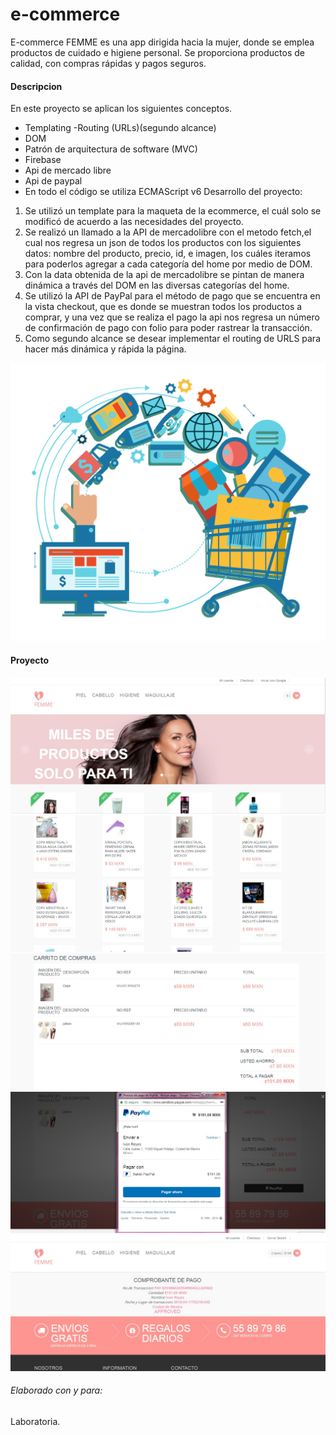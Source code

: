# e-commerce
E-commerce FEMME es una app dirigida hacia la mujer, donde se emplea productos de cuidado e higiene personal. Se proporciona productos de calidad, con compras rápidas y pagos seguros.
#### Descripcion
 En este proyecto se aplican los siguientes conceptos. 
 
 - Templating -Routing (URLs)(segundo alcance) 
 - DOM 
 - Patrón de arquitectura de software (MVC) 
 - Firebase
 - Api de mercado libre
 - Api de paypal
 - En todo el código se utiliza ECMAScript v6 Desarrollo del proyecto: 
 1. Se utilizó un template para la maqueta de la ecommerce, el cuál solo se modificó de acuerdo a las necesidades del proyecto. 
 2. Se realizó un llamado a la API de mercadolibre con el metodo fetch,el cual nos regresa un json de todos los productos con los siguientes datos:
 nombre del producto, precio, id, e imagen, los cuáles iteramos para poderlos agregar a cada categoría del home por medio de DOM.
 3. Con la data obtenida de la api de mercadolibre se pintan de manera dinámica a través del DOM en las diversas categorías del home. 
 4. Se utilizó la API de PayPal para el método de pago que se encuentra en la vista checkout, que es donde se muestran todos los productos a comprar, y una vez que se realiza el pago la api nos regresa un número de confirmación de pago con folio para poder rastrear la transacción.
 5. Como segundo alcance se desear implementar el routing de URLS para hacer más dinámica y rápida la página.
 
 ![Imagen](./assets/ecommerce.jpg)

#### Proyecto

 ![Imagen](./assets/pag1.jpg)
 ![Imagen](./assets/pag2.jpg)
 ![Imagen](./assets/pag3.jpg)
 ![Imagen](./assets/pag4.jpg)
 ![Imagen](./assets/pag5.jpg)
 
 ###### Elaborado con y para:
 Laboratoria.
